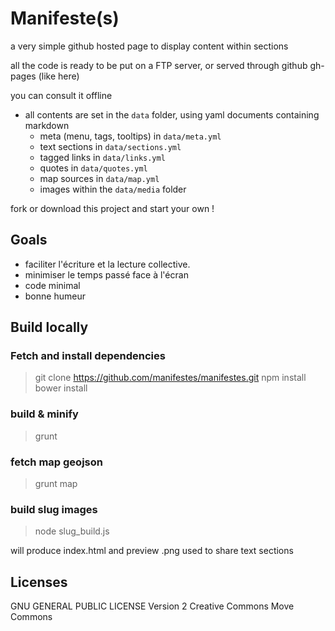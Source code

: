 # Manifeste(s)

a very simple github hosted page to display content within sections

all the code is ready to be put on a FTP server, or served through github gh-pages (like here)

you can consult it offline


- all contents are set in the `data` folder, using yaml documents containing markdown
    + meta (menu, tags, tooltips) in `data/meta.yml`
    + text sections in `data/sections.yml`
    + tagged links in `data/links.yml`
    + quotes in `data/quotes.yml`
    + map sources in `data/map.yml`
    + images within the `data/media` folder

fork or download this project and start your own !

## Goals

- faciliter l'écriture et la lecture collective.
- minimiser le temps passé face à l'écran
- code minimal
- bonne humeur

## Build locally

### Fetch and install dependencies
> git clone https://github.com/manifestes/manifestes.git
> npm install
> bower install

### build & minify
> grunt

### fetch map geojson
> grunt map

### build slug images
> node slug_build.js

will produce index.html and preview .png used to share text sections

## Licenses
GNU GENERAL PUBLIC LICENSE Version 2
Creative Commons
Move Commons




